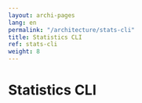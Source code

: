 ```yaml
---
layout: archi-pages
lang: en
permalink: "/architecture/stats-cli"
title: Statistics CLI
ref: stats-cli
weight: 8
---
```


# Statistics CLI

